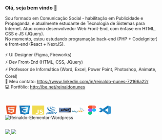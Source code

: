 <link rel="stylesheet" href="https://cdn.jsdelivr.net/gh/devicons/devicon@latest/devicon.min.css">

### Olá, seja bem vindo 👋

Sou formado em Comunicação Social - habilitação em Publicidade e Propaganda, e atualmente estudante de Tecnologia de Sistemas para Internet.
Atuo como desenvolvedor Web Front-End, com ênfase em HTML, CSS e JS (JQuery). 
<br />
No momento, estou estudando programação back-end (PHP + CodeIgniter) e front-end (React + NextJS).
<br /><br />
⚡ UI Designer (Figma, Fireworks)<br />
⚡ Dev Front-End (HTML, CSS, JQuery)<br />
⚡ Professor de Informática (Word, Excel, Power Point, Photoshop, Animate, Corel)<br />
💬 Meu contato: https://www.linkedin.com/in/reinaldo-nunes-72166a22/<br />
💻 Portfólio: http://be.net/reinaldonunes

##

<div style="display: inline_block"><br>
  <img align="center" alt="Reinaldo-HTML" height="30" width="40" src="https://raw.githubusercontent.com/devicons/devicon/master/icons/html5/html5-original.svg">
  <img align="center" alt="Reinaldo-CSS" height="30" width="40" src="https://raw.githubusercontent.com/devicons/devicon/master/icons/css3/css3-original.svg">
  <img align="center" alt="Reinaldo-Js" height="30" width="40" src="https://raw.githubusercontent.com/devicons/devicon/master/icons/javascript/javascript-plain.svg">
  <img align="center" alt="Reinaldo-JQuery" height="30" width="40" src="https://raw.githubusercontent.com/devicons/devicon/9f4f5cdb393299a81125eb5127929ea7bfe42889/icons/jquery/jquery-plain-wordmark.svg">
  <img align="center" alt="Reinaldo-Php" height="30" width="40" src="https://raw.githubusercontent.com/devicons/devicon/9f4f5cdb393299a81125eb5127929ea7bfe42889/icons/php/php-original.svg">
  <img align="center" alt="Reinaldo-MySql" height="30" width="40" src="https://raw.githubusercontent.com/devicons/devicon/9f4f5cdb393299a81125eb5127929ea7bfe42889/icons/mysql/mysql-original-wordmark.svg">
   
  <img align="center" alt="Reinaldo-Figma" height="30" width="40" src="https://raw.githubusercontent.com/devicons/devicon/9f4f5cdb393299a81125eb5127929ea7bfe42889/icons/figma/figma-original.svg">
  
   <img align="center" alt="Reinaldo-VS-Code" height="30" width="40" src="https://raw.githubusercontent.com/devicons/devicon/9f4f5cdb393299a81125eb5127929ea7bfe42889/icons/vscode/vscode-original.svg">
  
  <img align="center" alt="Reinaldo-Elementor-Wordpress" height="30" width="32" src="https://www.isnotdown.pt/assets/pics/elementor.png">
  
  
</div>

##

<div>
  <a href="https://github.com/reinaldonunes">
  <img height="180em" src="https://github-readme-stats.vercel.app/api?username=reinaldonunes&show_icons=true&theme=dracula&include_all_commits=true&count_private=true"/>
  <img height="180em" src="https://github-readme-stats.vercel.app/api/top-langs/?username=reinaldonunes&layout=compact&langs_count=7&theme=dracula"/>
</div>
